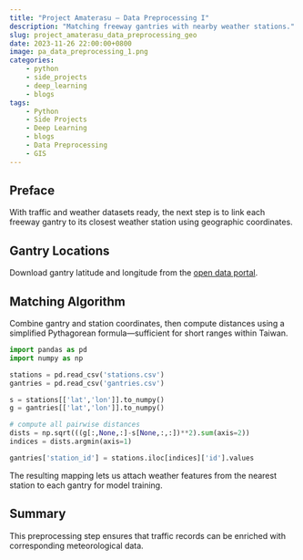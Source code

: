 ```yaml
---
title: "Project Amaterasu – Data Preprocessing I"
description: "Matching freeway gantries with nearby weather stations." 
slug: project_amaterasu_data_preprocessing_geo
date: 2023-11-26 22:00:00+0800
image: pa_data_preprocessing_1.png
categories:
    - python
    - side_projects
    - deep_learning
    - blogs
tags:
    - Python
    - Side Projects
    - Deep Learning
    - blogs
    - Data Preprocessing
    - GIS
---
```


## Preface

With traffic and weather datasets ready, the next step is to link each freeway gantry to its closest weather station using geographic coordinates.

## Gantry Locations

Download gantry latitude and longitude from the [open data portal](https://data.gov.tw/dataset/21165).

## Matching Algorithm

Combine gantry and station coordinates, then compute distances using a simplified Pythagorean formula—sufficient for short ranges within Taiwan.

```python
import pandas as pd
import numpy as np

stations = pd.read_csv('stations.csv')
gantries = pd.read_csv('gantries.csv')

s = stations[['lat','lon']].to_numpy()
g = gantries[['lat','lon']].to_numpy()

# compute all pairwise distances
dists = np.sqrt(((g[:,None,:]-s[None,:,:])**2).sum(axis=2))
indices = dists.argmin(axis=1)

gantries['station_id'] = stations.iloc[indices]['id'].values
```

The resulting mapping lets us attach weather features from the nearest station to each gantry for model training.

## Summary

This preprocessing step ensures that traffic records can be enriched with corresponding meteorological data.

